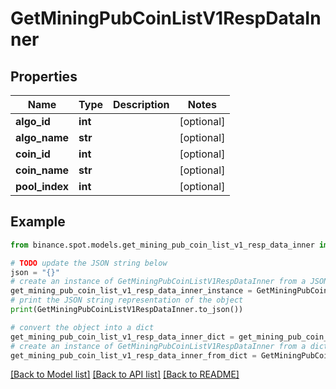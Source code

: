 # GetMiningPubCoinListV1RespDataInner


## Properties

Name | Type | Description | Notes
------------ | ------------- | ------------- | -------------
**algo_id** | **int** |  | [optional] 
**algo_name** | **str** |  | [optional] 
**coin_id** | **int** |  | [optional] 
**coin_name** | **str** |  | [optional] 
**pool_index** | **int** |  | [optional] 

## Example

```python
from binance.spot.models.get_mining_pub_coin_list_v1_resp_data_inner import GetMiningPubCoinListV1RespDataInner

# TODO update the JSON string below
json = "{}"
# create an instance of GetMiningPubCoinListV1RespDataInner from a JSON string
get_mining_pub_coin_list_v1_resp_data_inner_instance = GetMiningPubCoinListV1RespDataInner.from_json(json)
# print the JSON string representation of the object
print(GetMiningPubCoinListV1RespDataInner.to_json())

# convert the object into a dict
get_mining_pub_coin_list_v1_resp_data_inner_dict = get_mining_pub_coin_list_v1_resp_data_inner_instance.to_dict()
# create an instance of GetMiningPubCoinListV1RespDataInner from a dict
get_mining_pub_coin_list_v1_resp_data_inner_from_dict = GetMiningPubCoinListV1RespDataInner.from_dict(get_mining_pub_coin_list_v1_resp_data_inner_dict)
```
[[Back to Model list]](../README.md#documentation-for-models) [[Back to API list]](../README.md#documentation-for-api-endpoints) [[Back to README]](../README.md)


